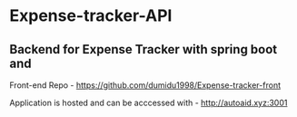 # Expense-tracker-API

## Backend for Expense Tracker with spring boot and 

Front-end Repo - 
https://github.com/dumidu1998/Expense-tracker-front

Application is hosted and can be acccessed with - 
http://autoaid.xyz:3001
